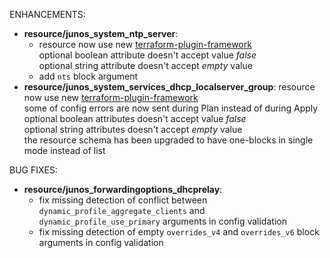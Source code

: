 <!-- markdownlint-disable-file MD013 MD041 -->
ENHANCEMENTS:

* **resource/junos_system_ntp_server**:
  * resource now use new [terraform-plugin-framework](https://github.com/hashicorp/terraform-plugin-framework)  
  optional boolean attribute doesn't accept value *false*  
  optional string attribute doesn't accept *empty* value  
  * add `nts` block argument
* **resource/junos_system_services_dhcp_localserver_group**: resource now use new [terraform-plugin-framework](https://github.com/hashicorp/terraform-plugin-framework)  
  some of config errors are now sent during Plan instead of during Apply  
  optional boolean attributes doesn't accept value *false*  
  optional string attributes doesn't accept *empty* value  
  the resource schema has been upgraded to have one-blocks in single mode instead of list

BUG FIXES:

* **resource/junos_forwardingoptions_dhcprelay**:
  * fix missing detection of conflict between `dynamic_profile_aggregate_clients` and `dynamic_profile_use_primary` arguments in config validation
  * fix missing detection of empty `overrides_v4` and `overrides_v6` block arguments in config validation
